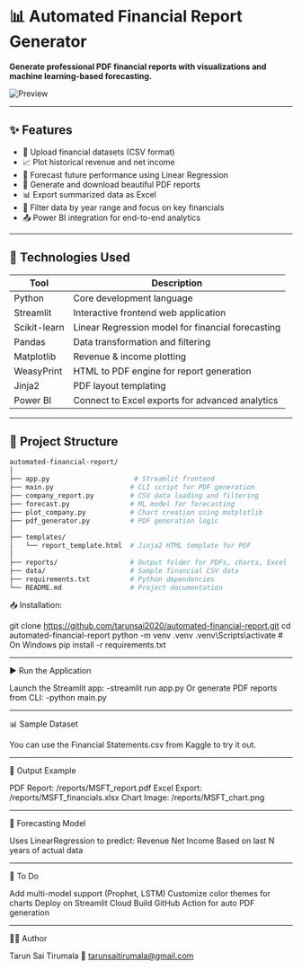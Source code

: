 # 📊 Automated Financial Report Generator

**Generate professional PDF financial reports with visualizations and machine learning-based forecasting.**

![Preview](reports/sample_preview.png)

---

## ✨ Features

- 📁 Upload financial datasets (CSV format)
- 📈 Plot historical revenue and net income
- 🤖 Forecast future performance using Linear Regression
- 🧾 Generate and download beautiful PDF reports
- 📊 Export summarized data as Excel
- 🎯 Filter data by year range and focus on key financials
- 📤 Power BI integration for end-to-end analytics

---

## 🚀 Technologies Used

| Tool          | Description                                         |
|---------------|-----------------------------------------------------|
| Python        | Core development language                           |
| Streamlit     | Interactive frontend web application                |
| Scikit-learn  | Linear Regression model for financial forecasting   |
| Pandas        | Data transformation and filtering                   |
| Matplotlib    | Revenue & income plotting                           |
| WeasyPrint    | HTML to PDF engine for report generation            |
| Jinja2        | PDF layout templating                               |
| Power BI      | Connect to Excel exports for advanced analytics     |

---

## 📂 Project Structure

```bash
automated-financial-report/
│
├── app.py                     # Streamlit frontend
├── main.py                   # CLI script for PDF generation
├── company_report.py         # CSV data loading and filtering
├── forecast.py               # ML model for forecasting
├── plot_company.py           # Chart creation using matplotlib
├── pdf_generator.py          # PDF generation logic
│
├── templates/
│   └── report_template.html  # Jinja2 HTML template for PDF
│
├── reports/                  # Output folder for PDFs, charts, Excel
├── data/                     # Sample financial CSV data
├── requirements.txt          # Python dependencies
└── README.md                 # Project documentation

```
📥 Installation:

git clone https://github.com/tarunsai2020/automated-financial-report.git
cd automated-financial-report
python -m venv .venv
.venv\Scripts\activate  # On Windows
pip install -r requirements.txt

---
▶️ Run the Application

Launch the Streamlit app:
-streamlit run app.py
Or generate PDF reports from CLI:
-python main.py

---
📊 Sample Dataset

You can use the Financial Statements.csv from Kaggle to try it out.

---
📁 Output Example

PDF Report: /reports/MSFT_report.pdf
Excel Export: /reports/MSFT_financials.xlsx
Chart Image: /reports/MSFT_chart.png

---
🤖 Forecasting Model

Uses LinearRegression to predict:
Revenue
Net Income
Based on last N years of actual data

---
📌 To Do

 Add multi-model support (Prophet, LSTM)
 Customize color themes for charts
 Deploy on Streamlit Cloud
 Build GitHub Action for auto PDF generation

---
🙋‍♂️ Author

Tarun Sai Tirumala
📧 tarunsaitirumala@gmail.com


